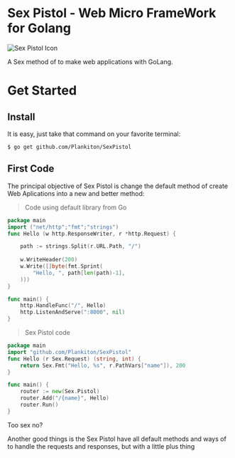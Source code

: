 # Sex Pistol - Web Micro FrameWork for Golang



![Sex Pistol Icon](assets/sexpistol-white-theme.svg)



A Sex method of to make web applications with GoLang.

# Get Started

## Install

It is easy, just take that command on your favorite terminal:

```shell
$ go get github.com/Plankiton/SexPistol
```

## First Code



The principal objective of Sex Pistol is change the default method of create Web Aplications into a new and better method:

>  Code using default library from Go

```go
package main
import ("net/http";"fmt";"strings")
func Hello (w http.ResponseWriter, r *http.Request) {

    path := strings.Split(r.URL.Path, "/")
    
    w.WriteHeader(200)
    w.Write([]byte(fmt.Sprint(
        "Hello, ", path[len(path)-1],
    )))
}

func main() {
    http.HandleFunc("/", Hello)
    http.ListenAndServe(":8000", nil)
}
```

>  Sex Pistol code

```go
package main
import "github.com/Plankiton/SexPistol"
func Hello (r Sex.Request) (string, int) {
    return Sex.Fmt("Hello, %s", r.PathVars["name"]), 200
}

func main() {
    router := new(Sex.Pistol)
    router.Add("/{name}", Hello)
    router.Run()
}
```

Too sex no?

Another good things is the Sex Pistol have all default methods and ways of to handle the requests and responses, but with a little plus  thing